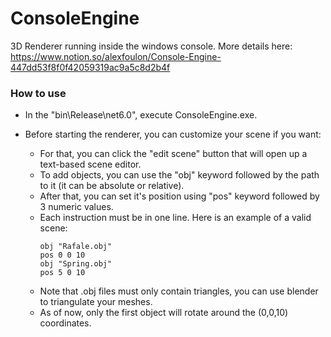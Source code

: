 # ConsoleEngine
3D Renderer running inside the windows console.
More details here:
https://www.notion.so/alexfoulon/Console-Engine-447dd53f8f0f42059319ac9a5c8d2b4f

### How to use
- In the "bin\Release\net6.0", execute ConsoleEngine.exe.

- Before starting the renderer, you can customize your scene if you want:
  - For that, you can click the "edit scene" button that will open up a text-based scene editor.
  - To add objects, you can use the "obj" keyword followed by the path to it (it can be absolute or relative).
  - After that, you can set it's position using "pos" keyword followed by 3 numeric values.
  - Each instruction must be in one line. Here is an example of a valid scene:
    ```
    obj "Rafale.obj"
    pos 0 0 10
    obj "Spring.obj"
    pos 5 0 10
    ```
  - Note that .obj files must only contain triangles, you can use blender to triangulate your meshes.
  - As of now, only the first object will rotate around the (0,0,10) coordinates.

